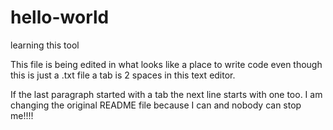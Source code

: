 # hello-world
learning this tool

  This file is being edited in what looks like a place to write code even though this is just a .txt file
a tab is 2 spaces in this text editor.

If the last paragraph started with a tab the next line starts with one too.
I am changing the original README file because I can and nobody can stop me!!!!
